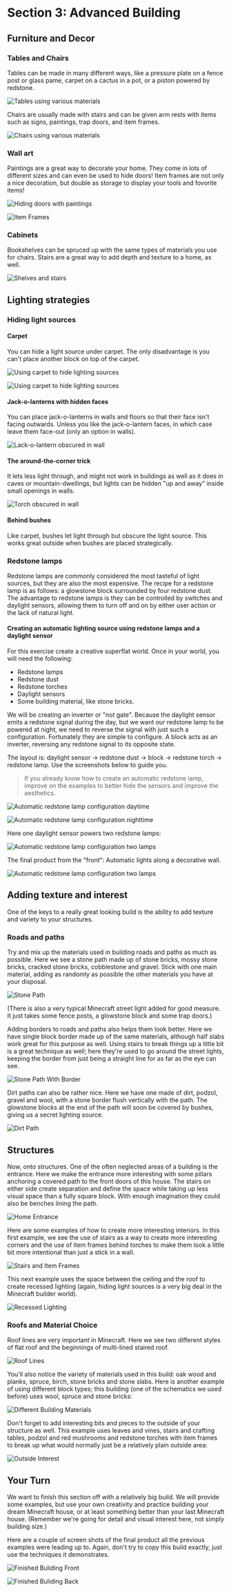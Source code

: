 # Section 3: Advanced Building

## Furniture and Decor

### Tables and Chairs

Tables can be made in many different ways, like a pressure plate on a fence post or glass pame, carpet on a cactus in a pot, or a piston powered by redstone.

![Tables using various materials](images/section_3/tables.png)

Chairs are usually made with stairs and can be given arm rests with items such as signs, paintings, trap doors, and item frames.

![Chairs using various materials](images/section_3/chairs.png)

### Wall art

Paintings are a great way to decorate your home. They come in lots of different sizes and can even be used to hide doors! Item frames are not only a nice decoration, but double as storage to display your tools and fovorite items!

![Hiding doors with paintings](images/section_3/paintings.png)

![Item Frames](images/section_3/frames.png)

### Cabinets

Bookshelves can be spruced up with the same types of materials you use for chairs. Stairs are a great way to add depth and texture to a home, as well.

![Shelves and stairs](images/section_3/shelves.png)

## Lighting strategies

### Hiding light sources

#### Carpet

You can hide a light source under carpet. The only disadvantage is you can't place another block on top of the carpet.

![Using carpet to hide lighting sources](images/section_3/lighting_carpet.png)

![Using carpet to hide lighting sources](images/section_3/lighting_carpet_source.png)

#### Jack-o-lanterns with hidden faces

You can place jack-o-lanterns in walls and floors so that their face isn't facing outwards. Unless you like the jack-o-lantern faces, in which case leave them face-out (only an option in walls).

![Lack-o-lantern obscured in wall](images/section_3/lighting_jackolantern.png)

#### The around-the-corner trick

It lets less light through, and might not work in buildings as well as it does in caves or mountain-dwellings, but lights can be hidden "up and away" inside small openings in walls.

![Torch obscured in wall](images/section_3/lighting_aroundcorner.png)

#### Behind bushes

Like carpet, bushes let light through but obscure the light source. This works great outside when bushes are placed strategically.

### Redstone lamps

Redstone lamps are commonly considered the most tasteful of light sources, but they are also the most expensive. The recipe for a redstone lamp is as follows: a glowstone block surrounded by four redstone dust. The advantage to redstone lamps is they can be controlled by switches and daylight sensors, allowing them to turn off and on by either user action or the lack of natural light.

#### Creating an automatic lighting source using redstone lamps and a daylight sensor

For this exercise create a creative superflat world. Once in your world, you will need the following:

* Redstone lamps
* Redstone dust
* Redstone torches
* Daylight sensors
* Some building material, like stone bricks.

We will be creating an inverter or "not gate". Because the daylight sensor emits a redstone signal during the day, but we want our redstone lamp to be powered at night, we need to reverse the signal with just such a configuration. Fortunately they are simple to configure. A block acts as an inverter, reversing any redstone signal to its opposite state.

The layout is: daylight sensor -> redstone dust -> block -> redstone torch -> redstone lamp. Use the screenshots below to guide you.

> If you already know how to create an automatic redstone lamp, improve on the examples to better hide the sensors and improve the aesthetics.

![Automatic redstone lamp configuration daytime](images/section_3/lighting_redstone_lamp_wall_notgate_off.png)

![Automatic redstone lamp configuration nighttime](images/section_3/lighting_redstone_lamp_wall_notgate_on.png)

Here one daylight sensor powers two redstone lamps:

![Automatic redstone lamp configuration two lamps](images/section_3/lighting_redstone_wall_above.png)

The final product from the "front": Automatic lights along a decorative wall.

![Automatic redstone lamp configuration two lamps](images/section_3/lighting_redstonelamp_wall.png)

## Adding texture and interest

One of the keys to a really great looking build is the ability to add texture and variety to your structures.

### Roads and paths

Try and mix up the materials used in building roads and paths as much as possible. Here we see a stone path made up of stone bricks, mossy stone bricks, cracked stone bricks, cobblestone and gravel. Stick with one main material, adding as randomly as possible the other materials you have at your disposal.

![Stone Path](images/section_3/texture_and_interest/stone_path.png)

(There is also a very typical Minecraft street light added for good measure. It just takes some fence posts, a glowstone block and some trap doors.)

Adding borders to roads and paths also helps them look better. Here we have single block border made up of the same materials, although half slabs work great for this purpose as well. Using stairs to break things up a little bit is a great technique as well; here they're used to go around the street lights, keeping the border from just being a straight line for as far as the eye can see.

![Stone Path With Border](images/section_3/texture_and_interest/stone_path_with_border.png)

Dirt paths can also be rather nice. Here we have one made of dirt, podzol, gravel and wool, with a stone border flush vertically with the path. The glowstone blocks at the end of the path will soon be covered by bushes, giving us a secret lighting source.

![Dirt Path](images/section_3/texture_and_interest/dirt_path.png)

## Structures

Now, onto structures. One of the often neglected areas of a building is the entrance. Here we make the entrance more interesting with some pillars anchoring a covered path to the front doors of this house. The stairs on either side create separation and define the space while taking up less visual space than a fully square block. With enough imagination they could also be benches lining the path.

![Home Entrance](images/section_3/texture_and_interest/home_entrance.png)

Here are some examples of how to create more interesting interiors. In this first example, we see the use of stairs as a way to create more interesting corners and the use of item frames behind torches to make them look a little bit more intentional than just a stick in a wall.

![Stairs and Item Frames](images/section_3/texture_and_interest/building_1.png)

This next example uses the space between the ceiling and the roof to create recessed lighting (again, hiding light sources is a very big deal in the Minecraft builder world).

![Recessed Lighting](images/section_3/texture_and_interest/recessed_lighting.png)

### Roofs and Material Choice

Roof lines are very important in Minecraft. Here we see two different styles of flat roof and the beginnings of multi-lined staired roof.

![Roof Lines](images/section_3/texture_and_interest/building_2.png)

You'll also notice the variety of materials used in this build: oak wood and planks, spruce, birch, stone bricks and stone slabs. Here is another example of using different block types; this building (one of the schematics we used before) uses wool, spruce and stone bricks:

![Different Building Materials](images/section_3/texture_and_interest/diff_building_blocks.png)

Don't forget to add interesting bits and pieces to the outside of your structure as well. This example uses leaves and vines, stairs and crafting tables, podzol and red mushrooms and redstone torches with item frames to break up what would normally just be a relatively plain outside area:

![Outside Interest](images/section_3/texture_and_interest/outside_interest.png)

## Your Turn

We want to finish this section off with a relatively big build. We will provide some examples, but use your own creativity and practice building your dream Minecraft house, or at least something better than your last Minecraft house. (Remember we're going for detail and visual interest here, not simply building size.)

Here are a couple of screen shots of the final product all the previous examples were leading up to. Again, don't try to copy this build exactly, just use the techniques it demonstrates.

![Finished Buliding Front](images/section_3/texture_and_interest/finished_building_front.png)

![Finished Buliding Back](images/section_3/texture_and_interest/finished_building_back.png)


